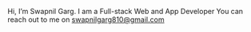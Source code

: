 Hi, I’m Swapnil Garg. 
I am a Full-stack Web and App Developer
You can reach out to me on swapnilgarg810@gmail.com


